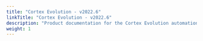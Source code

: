 ```yaml
---
title: "Cortex Evolution - v2022.6"
linkTitle: "Cortex Evolution - v2022.6"
description: "Product documentation for the Cortex Evolution automation platform, including guides, tutorials and reference documentation."
weight: 1
---
```


